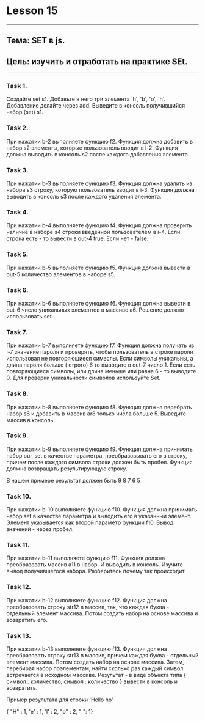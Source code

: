 # Lesson 15

---
## Тема: SET в js.
## Цель: изучить и отработать на практике SEt.

---


### Task 1.

Создайте set s1. Добавьте в него три элемента 'h', 'b', 'o', 'h'. Добавление делайте через add. Выведите в консоль получившийся набор (set) s1.

### Task 2.

При нажатии b-2 выполняете функцию f2. Функция должна добавить в набор s2 элементы, которые пользователь вводит в i-2. Функция должна выводить в консоль s2 после каждого добавления элемента.


### Task 3.

При нажатии b-3 выполняете функцию f3. Функция должна удалить из набора s3 строку, которую пользователь вводит в i-3. Функция должна выводить в консоль s3 после каждого удаления элемента.


### Task 4.

При нажатии b-4 выполняете функцию f4. Функция должна проверить наличие в наборе s4 строки введенной пользователем в i-4. Если строка есть - то вывести в out-4 true. Если нет - false.


### Task 5.

При нажатии b-5 выполняете функцию f5. Функция должна вывести в out-5 количество элементов в наборе s5.


### Task 6.

При нажатии b-6 выполняете функцию f6. Функция должна вывести в out-6 число уникальных элементов в массиве a6. Решение должно использовать set.


### Task 7.

При нажатии b-7 выполняете функцию f7. Функция должна получать из i-7 значение пароля и проверять, чтобы пользователь в строке пароля использовал не повторяющиеся символы. Если символы уникальны, а длина пароля больше ( строго) 6 то выводите в out-7 число 1. Если есть повторяющиеся символы, или длина меньше или равна 6 - то выводите 0. Для проверки уникальности символов используйте Set.


### Task 8.

При нажатии b-8 выполняете функцию f8. Функция должна перебрать набор s8 и добавить в массив ar8 только числа больше 5. Выведите массив в консоль.


### Task 9.

При нажатии b-9 выполняете функцию f9. Функция должна принимать набор our_set в качестве параметра, преобразовывать его в строку, причем после каждого символа строки должен быть пробел. Функция должна возвращать результирующую строку.

В нашем примере результат должен быть 9 8 7 6 5

### Task 10.

При нажатии b-10 выполняете функцию f10. Функция должна принимать набор set в качестве параметра и выводить его в указанный элемент. Элемент указывается как второй параметр функции f10. Вывод значений - через пробел.


### Task 11.

При нажатии b-11 выполняете функцию f11. Функция должна преобразовать массив a11 в набор. И выводить в консоль. Изучите вывод получившегося набора. Разберитесь почему так происходит.


### Task 12.

При нажатии b-12 выполняете функцию f12. Функция должна преобразовать строку str12 в массив, так, что каждая буква - отдельный элемент массива. Потом создать набор на основе массива и возвратить его.


### Task 13.

При нажатии b-13 выполняете функцию f13. Функция должна преобразовать строку str13 в массив, причем каждая буква - отдельный элемент массива. Потом создать набор на основе массива. Затем, перебирая набор поэлементам, найти сколько раз каждый символ встречается в исходном массиве. Результат - в виде объекта типа { символ : количество, символ : количество } вывести в консоль и возвратить.

Пример результата для строки 'Hello ho'

{ "H" : 1, 'e' : 1, 'l' : 2, "o" : 2, " ": 1}


